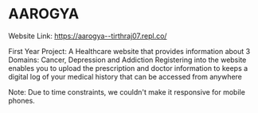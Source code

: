 # AAROGYA
Website Link: https://aarogya--tirthraj07.repl.co/

First Year Project: A Healthcare website that provides information about 3 Domains: Cancer, Depression and Addiction
Registering into the website enables you to upload the prescription and doctor information to keeps a digital log of your medical history that can be accessed from anywhere

Note: Due to time constraints, we couldn't make it responsive for mobile phones.

